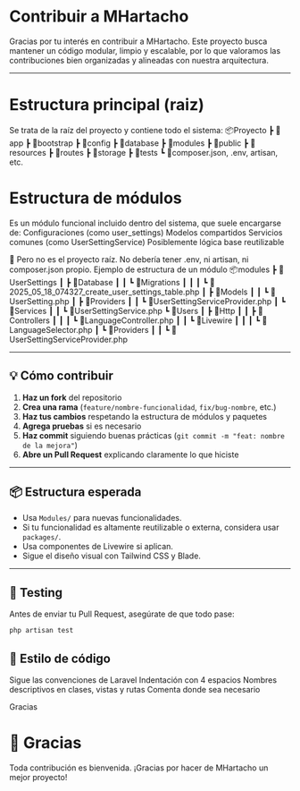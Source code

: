 # Contribuir a MHartacho

Gracias por tu interés en contribuir a MHartacho. Este proyecto busca mantener un código modular, limpio y escalable, por lo que valoramos las contribuciones bien organizadas y alineadas con nuestra arquitectura.

---
# Estructura principal (raiz)
Se trata de la raíz del proyecto y contiene todo el sistema:
📦Proyecto
 ┣ 📂app
 ┣ 📂bootstrap
 ┣ 📂config
 ┣ 📂database
 ┣ 📂modules
 ┣ 📂public
 ┣ 📂resources
 ┣ 📂routes
 ┣ 📂storage
 ┣ 📂tests
 ┗ 📜composer.json, .env, artisan, etc.

# Estructura de módulos
Es un módulo funcional incluido dentro del sistema, que suele encargarse de:
Configuraciones (como user_settings)
Modelos compartidos
Servicios comunes (como UserSettingService)
Posiblemente lógica base reutilizable

🔹 Pero no es el proyecto raíz. No debería tener .env, ni artisan, ni composer.json propio.
Ejemplo de estructura de un módulo
📦modules
 ┣ 📂UserSettings
 ┃ ┣ 📂Database
 ┃ ┃ ┗ 📂Migrations
 ┃ ┃ ┃ ┗ 📜2025_05_18_074327_create_user_settings_table.php
 ┃ ┣ 📂Models
 ┃ ┃ ┗ 📜UserSetting.php
 ┃ ┣ 📂Providers
 ┃ ┃ ┗ 📜UserSettingServiceProvider.php
 ┃ ┗ 📂Services
 ┃ ┃ ┗ 📜UserSettingService.php
 ┗ 📂Users
 ┃ ┣ 📂Http
 ┃ ┃ ┣ 📂Controllers
 ┃ ┃ ┃ ┗ 📜LanguageController.php
 ┃ ┃ ┗ 📂Livewire
 ┃ ┃ ┃ ┗ 📜LanguageSelector.php
 ┃ ┗ 📂Providers
 ┃ ┃ ┗ 📜UserSettingServiceProvider.php

---

## 💡 Cómo contribuir

1. **Haz un fork** del repositorio
2. **Crea una rama** (`feature/nombre-funcionalidad`, `fix/bug-nombre`, etc.)
3. **Haz tus cambios** respetando la estructura de módulos y paquetes
4. **Agrega pruebas** si es necesario
5. **Haz commit** siguiendo buenas prácticas (`git commit -m "feat: nombre de la mejora"`)
6. **Abre un Pull Request** explicando claramente lo que hiciste

---

## 📦 Estructura esperada

- Usa `Modules/` para nuevas funcionalidades.
- Si tu funcionalidad es altamente reutilizable o externa, considera usar `packages/`.
- Usa componentes de Livewire si aplican.
- Sigue el diseño visual con Tailwind CSS y Blade.

---

## 🧪 Testing

Antes de enviar tu Pull Request, asegúrate de que todo pase:

```bash
php artisan test
```

## 🧼 Estilo de código
Sigue las convenciones de Laravel
Indentación con 4 espacios
Nombres descriptivos en clases, vistas y rutas
Comenta donde sea necesario

Gracias
# 🙌 Gracias
Toda contribución es bienvenida. ¡Gracias por hacer de MHartacho un mejor proyecto!